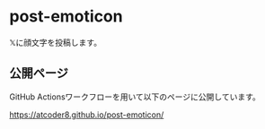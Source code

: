 # post-emoticon

𝕏に顔文字を投稿します。

## 公開ページ

GitHub Actionsワークフローを用いて以下のページに公開しています。

https://atcoder8.github.io/post-emoticon/
